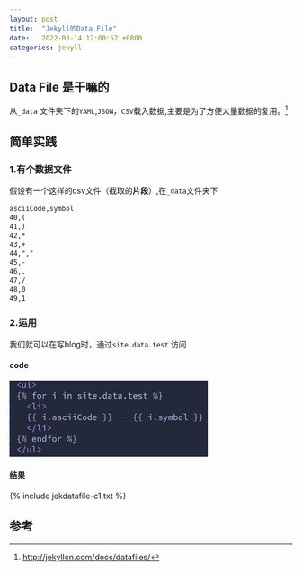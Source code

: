 ```yaml
---
layout: post
title:  "Jekyll的Data File"
date:   2022-03-14 12:00:52 +0800
categories: jekyll
---
```



## Data File 是干嘛的
从`_data` 文件夹下的`YAML`,`JSON`，`CSV`载入数据,主要是为了方便大量数据的复用。[^1]

## 简单实践

### 1.有个数据文件
假设有一个这样的csv文件（截取的**片段**）,在`_data`文件夹下

```
asciiCode,symbol
40,(
41,)
42,*
43,+
44,","
45,-
46,.
47,/
48,0
49,1
```

### 2.运用
我们就可以在写blog时，通过`site.data.test` 访问

#### code

<img src="/assets/jekdatafile1.png" width="70%" />

#### 结果
{% include jekdatafile-c1.txt %}

## 参考
[^1]: http://jekyllcn.com/docs/datafiles/
